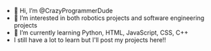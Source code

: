 - 👋 Hi, I’m @CrazyProgrammerDude
- 👀 I’m interested in both robotics projects and software engineering projects
- 🌱 I’m currently learning Python, HTML, JavaScript, CSS, C++
- I still have a lot to learn but I'll post my projects here!!

<!---
CrazyProgrammerDude/CrazyProgrammerDude is a ✨ special ✨ repository because its `README.md` (this file) appears on your GitHub profile.
You can click the Preview link to take a look at your changes.
--->
